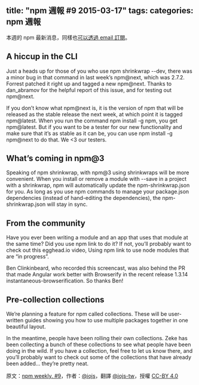 title: "npm 週報 #9 2015-03-17"
tags:
categories: npm 週報
---

本週的 npm 最新消息，同樣也[可以透過 email 訂閱](https://www.npmjs.com/npm-weekly)。

## A hiccup in the CLI

Just a heads up for those of you who use npm shrinkwrap --dev, there was a minor bug in that command in last week’s npm@next, which was 2.7.2. Forrest patched it right up and tagged a new npm@next. Thanks to dan_abramov for the helpful report of this issue, and for testing out npm@next.

If you don’t know what npm@next is, it is the version of npm that will be released as the stable release the next week, at which point it is tagged npm@latest. When you run the command npm install -g npm, you get npm@latest. But if you want to be a tester for our new functionality and make sure that it’s as stable as it can be, you can use npm install -g npm@next to do that. We <3 our testers.

## What’s coming in npm@3

Speaking of npm shrinkwrap, with npm@3 using shrinkwraps will be more convenient. When you install or remove a module with --save in a project with a shrinkwrap, npm will automatically update the npm-shrinkwrap.json for you. As long as you use npm commands to manage your package.json dependencies (instead of hand-editing the dependencies), the npm-shrinkwrap.json will stay in sync.

## From the community

Have you ever been writing a module and an app that uses that module at the same time? Did you use npm link to do it? If not, you’ll probably want to check out this egghead.io video, Using npm link to use node modules that are “in progress”.

Ben Clinkinbeard, who recorded this screencast, was also behind the PR that made Angular work better with Browserify in the recent release 1.3.14 instantaneous-browserification. So thanks Ben!

## Pre-collection collections

We’re planning a feature for npm called collections. These will be user-written guides showing you how to use multiple packages together in one beautiful layout.

In the meantime, people have been rolling their own collections. Zeke has been collecting a bunch of these collections to see what people have been doing in the wild. If you have a collection, feel free to let us know there, and you’ll probably want to check out some of the collections that have already been added… they’re pretty neat.

原文：[npm weekly, #9](http://blog.npmjs.org/post/113882628280/npm-weekly-9)，作者：[@iojs](https://medium.com/@iojs)，翻譯 [@iojs-tw](https://github.com/iojs/iojs-tw)，授權 [CC-BY 4.0](https://creativecommons.org/licenses/by/4.0/deed.zh_TW)
